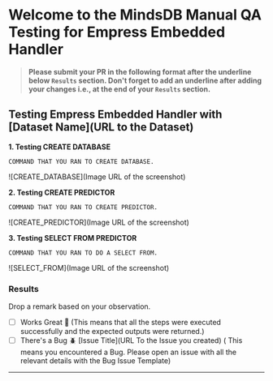 # Welcome to the MindsDB Manual QA Testing for Empress Embedded Handler

> **Please submit your PR in the following format after the underline below `Results` section. Don't forget to add an
underline after adding your changes i.e., at the end of your `Results` section.**

## Testing Empress Embedded Handler with [Dataset Name](URL to the Dataset)

**1. Testing CREATE DATABASE**

```
COMMAND THAT YOU RAN TO CREATE DATABASE.
```

![CREATE_DATABASE](Image URL of the screenshot)

**2. Testing CREATE PREDICTOR**

```
COMMAND THAT YOU RAN TO CREATE PREDICTOR.
```

![CREATE_PREDICTOR](Image URL of the screenshot)

**3. Testing SELECT FROM PREDICTOR**

```
COMMAND THAT YOU RAN TO DO A SELECT FROM.
```

![SELECT_FROM](Image URL of the screenshot)

### Results

Drop a remark based on your observation.

- [ ] Works Great 💚 (This means that all the steps were executed successfully and the expected outputs were returned.)
- [ ] There's a Bug 🪲 [Issue Title](URL To the Issue you created) ( This means you encountered a Bug. Please open an
  issue with all the relevant details with the Bug Issue Template)

---